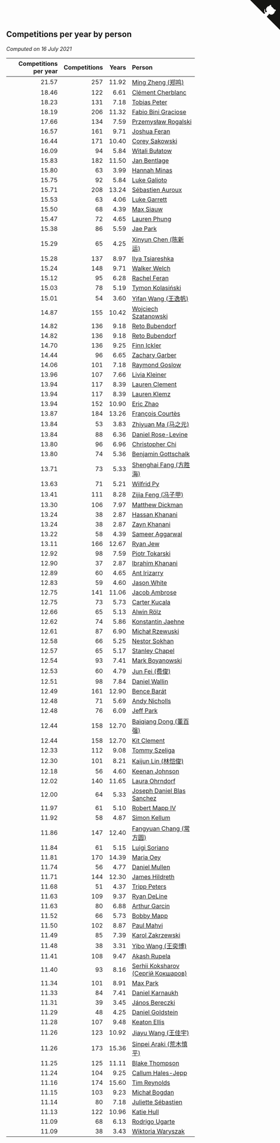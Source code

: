 ## Competitions per year by person

*Computed on 16 July 2021*

| Competitions per year | Competitions | Years | Person |
| ---: | ---: | ---: | :--- |
| 21.57 | 257 | 11.92 | [Ming Zheng (郑鸣)](https://www.worldcubeassociation.org/persons/2009ZHEN11) |
| 18.46 | 122 | 6.61 | [Clément Cherblanc](https://www.worldcubeassociation.org/persons/2014CHER05) |
| 18.23 | 131 | 7.18 | [Tobias Peter](https://www.worldcubeassociation.org/persons/2014PETE03) |
| 18.19 | 206 | 11.32 | [Fabio Bini Graciose](https://www.worldcubeassociation.org/persons/2010GRAC02) |
| 17.66 | 134 | 7.59 | [Przemysław Rogalski](https://www.worldcubeassociation.org/persons/2013ROGA02) |
| 16.57 | 161 | 9.71 | [Joshua Feran](https://www.worldcubeassociation.org/persons/2011FERA01) |
| 16.44 | 171 | 10.40 | [Corey Sakowski](https://www.worldcubeassociation.org/persons/2011SAKO01) |
| 16.09 | 94 | 5.84 | [Witali Bułatow](https://www.worldcubeassociation.org/persons/2015BUAT01) |
| 15.83 | 182 | 11.50 | [Jan Bentlage](https://www.worldcubeassociation.org/persons/2010BENT01) |
| 15.80 | 63 | 3.99 | [Hannah Minas](https://www.worldcubeassociation.org/persons/2017MINA04) |
| 15.75 | 92 | 5.84 | [Luke Galioto](https://www.worldcubeassociation.org/persons/2015GALI02) |
| 15.71 | 208 | 13.24 | [Sébastien Auroux](https://www.worldcubeassociation.org/persons/2008AURO01) |
| 15.53 | 63 | 4.06 | [Luke Garrett](https://www.worldcubeassociation.org/persons/2017GARR05) |
| 15.50 | 68 | 4.39 | [Max Siauw](https://www.worldcubeassociation.org/persons/2017SIAU02) |
| 15.47 | 72 | 4.65 | [Lauren Phung](https://www.worldcubeassociation.org/persons/2016PHUN02) |
| 15.38 | 86 | 5.59 | [Jae Park](https://www.worldcubeassociation.org/persons/2015PARK24) |
| 15.29 | 65 | 4.25 | [Xinyun Chen (陈新运)](https://www.worldcubeassociation.org/persons/2017CHEN36) |
| 15.28 | 137 | 8.97 | [Ilya Tsiareshka](https://www.worldcubeassociation.org/persons/2012TERE01) |
| 15.24 | 148 | 9.71 | [Walker Welch](https://www.worldcubeassociation.org/persons/2011WELC01) |
| 15.12 | 95 | 6.28 | [Rachel Feran](https://www.worldcubeassociation.org/persons/2015FERA01) |
| 15.03 | 78 | 5.19 | [Tymon Kolasiński](https://www.worldcubeassociation.org/persons/2016KOLA02) |
| 15.01 | 54 | 3.60 | [Yifan Wang (王逸帆)](https://www.worldcubeassociation.org/persons/2017WANY29) |
| 14.87 | 155 | 10.42 | [Wojciech Szatanowski](https://www.worldcubeassociation.org/persons/2011SZAT01) |
| 14.82 | 136 | 9.18 | [Reto Bubendorf](https://www.worldcubeassociation.org/persons/2012BUBE01) |
| 14.82 | 136 | 9.18 | [Reto Bubendorf](https://www.worldcubeassociation.org/persons/2012BUBE01) |
| 14.70 | 136 | 9.25 | [Finn Ickler](https://www.worldcubeassociation.org/persons/2012ICKL01) |
| 14.44 | 96 | 6.65 | [Zachary Garber](https://www.worldcubeassociation.org/persons/2014GARB01) |
| 14.06 | 101 | 7.18 | [Raymond Goslow](https://www.worldcubeassociation.org/persons/2014GOSL01) |
| 13.96 | 107 | 7.66 | [Livia Kleiner](https://www.worldcubeassociation.org/persons/2013KLEI03) |
| 13.94 | 117 | 8.39 | [Lauren Clement](https://www.worldcubeassociation.org/persons/2013KLEM01) |
| 13.94 | 117 | 8.39 | [Lauren Klemz](https://www.worldcubeassociation.org/persons/2013KLEM01) |
| 13.94 | 152 | 10.90 | [Eric Zhao](https://www.worldcubeassociation.org/persons/2010ZHAO19) |
| 13.87 | 184 | 13.26 | [François Courtès](https://www.worldcubeassociation.org/persons/2008COUR01) |
| 13.84 | 53 | 3.83 | [Zhiyuan Ma (马之元)](https://www.worldcubeassociation.org/persons/2017MAZH04) |
| 13.84 | 88 | 6.36 | [Daniel Rose-Levine](https://www.worldcubeassociation.org/persons/2015ROSE01) |
| 13.80 | 96 | 6.96 | [Christopher Chi](https://www.worldcubeassociation.org/persons/2014CHIC01) |
| 13.80 | 74 | 5.36 | [Benjamin Gottschalk](https://www.worldcubeassociation.org/persons/2016GOTT01) |
| 13.71 | 73 | 5.33 | [Shenghai Fang (方胜海)](https://www.worldcubeassociation.org/persons/2016FANG01) |
| 13.63 | 71 | 5.21 | [Wilfrid Py](https://www.worldcubeassociation.org/persons/2016PYWI01) |
| 13.41 | 111 | 8.28 | [Zijia Feng (冯子甲)](https://www.worldcubeassociation.org/persons/2013FENG02) |
| 13.30 | 106 | 7.97 | [Matthew Dickman](https://www.worldcubeassociation.org/persons/2013DICK01) |
| 13.24 | 38 | 2.87 | [Hassan Khanani](https://www.worldcubeassociation.org/persons/2018KHAN26) |
| 13.24 | 38 | 2.87 | [Zayn Khanani](https://www.worldcubeassociation.org/persons/2018KHAN28) |
| 13.22 | 58 | 4.39 | [Sameer Aggarwal](https://www.worldcubeassociation.org/persons/2017AGGA01) |
| 13.11 | 166 | 12.67 | [Ryan Jew](https://www.worldcubeassociation.org/persons/2008JEWR01) |
| 12.92 | 98 | 7.59 | [Piotr Tokarski](https://www.worldcubeassociation.org/persons/2013TOKA01) |
| 12.90 | 37 | 2.87 | [Ibrahim Khanani](https://www.worldcubeassociation.org/persons/2018KHAN27) |
| 12.89 | 60 | 4.65 | [Ant Irizarry](https://www.worldcubeassociation.org/persons/2016IRIZ02) |
| 12.83 | 59 | 4.60 | [Jason White](https://www.worldcubeassociation.org/persons/2016WHIT16) |
| 12.75 | 141 | 11.06 | [Jacob Ambrose](https://www.worldcubeassociation.org/persons/2010AMBR01) |
| 12.75 | 73 | 5.73 | [Carter Kucala](https://www.worldcubeassociation.org/persons/2015KUCA01) |
| 12.66 | 65 | 5.13 | [Alwin Rölz](https://www.worldcubeassociation.org/persons/2016ROLZ01) |
| 12.62 | 74 | 5.86 | [Konstantin Jaehne](https://www.worldcubeassociation.org/persons/2015JAEH01) |
| 12.61 | 87 | 6.90 | [Michał Rzewuski](https://www.worldcubeassociation.org/persons/2014RZEW01) |
| 12.58 | 66 | 5.25 | [Nestor Sokhan](https://www.worldcubeassociation.org/persons/2016SOKH01) |
| 12.57 | 65 | 5.17 | [Stanley Chapel](https://www.worldcubeassociation.org/persons/2016CHAP04) |
| 12.54 | 93 | 7.41 | [Mark Boyanowski](https://www.worldcubeassociation.org/persons/2014BOYA01) |
| 12.53 | 60 | 4.79 | [Jun Fei (费俊)](https://www.worldcubeassociation.org/persons/2016FEIJ02) |
| 12.51 | 98 | 7.84 | [Daniel Wallin](https://www.worldcubeassociation.org/persons/2013WALL03) |
| 12.49 | 161 | 12.90 | [Bence Barát](https://www.worldcubeassociation.org/persons/2008BARA01) |
| 12.48 | 71 | 5.69 | [Andy Nicholls](https://www.worldcubeassociation.org/persons/2015NICH04) |
| 12.48 | 76 | 6.09 | [Jeff Park](https://www.worldcubeassociation.org/persons/2015PARK08) |
| 12.44 | 158 | 12.70 | [Baiqiang Dong (董百强)](https://www.worldcubeassociation.org/persons/2008DONG06) |
| 12.44 | 158 | 12.70 | [Kit Clement](https://www.worldcubeassociation.org/persons/2008CLEM01) |
| 12.33 | 112 | 9.08 | [Tommy Szeliga](https://www.worldcubeassociation.org/persons/2012SZEL01) |
| 12.30 | 101 | 8.21 | [Kaijun Lin (林恺俊)](https://www.worldcubeassociation.org/persons/2013LINK01) |
| 12.18 | 56 | 4.60 | [Keenan Johnson](https://www.worldcubeassociation.org/persons/2016JOHN30) |
| 12.02 | 140 | 11.65 | [Laura Ohrndorf](https://www.worldcubeassociation.org/persons/2009OHRN01) |
| 12.00 | 64 | 5.33 | [Joseph Daniel Blas Sanchez](https://www.worldcubeassociation.org/persons/2016SANC08) |
| 11.97 | 61 | 5.10 | [Robert Mapp IV](https://www.worldcubeassociation.org/persons/2016IVRO01) |
| 11.92 | 58 | 4.87 | [Simon Kellum](https://www.worldcubeassociation.org/persons/2016KELL12) |
| 11.86 | 147 | 12.40 | [Fangyuan Chang (常方圆)](https://www.worldcubeassociation.org/persons/2009CHAN04) |
| 11.84 | 61 | 5.15 | [Luigi Soriano](https://www.worldcubeassociation.org/persons/2016SORI04) |
| 11.81 | 170 | 14.39 | [Maria Oey](https://www.worldcubeassociation.org/persons/2007OEYM01) |
| 11.74 | 56 | 4.77 | [Daniel Mullen](https://www.worldcubeassociation.org/persons/2016MULL04) |
| 11.71 | 144 | 12.30 | [James Hildreth](https://www.worldcubeassociation.org/persons/2009HILD01) |
| 11.68 | 51 | 4.37 | [Tripp Peters](https://www.worldcubeassociation.org/persons/2017PETE04) |
| 11.63 | 109 | 9.37 | [Ryan DeLine](https://www.worldcubeassociation.org/persons/2012DELI01) |
| 11.63 | 80 | 6.88 | [Arthur Garcin](https://www.worldcubeassociation.org/persons/2014GARC27) |
| 11.52 | 66 | 5.73 | [Bobby Mapp](https://www.worldcubeassociation.org/persons/2015MAPP01) |
| 11.50 | 102 | 8.87 | [Paul Mahvi](https://www.worldcubeassociation.org/persons/2012MAHV01) |
| 11.49 | 85 | 7.39 | [Karol Zakrzewski](https://www.worldcubeassociation.org/persons/2014ZAKR01) |
| 11.48 | 38 | 3.31 | [Yibo Wang (王奕博)](https://www.worldcubeassociation.org/persons/2018WANG39) |
| 11.41 | 108 | 9.47 | [Akash Rupela](https://www.worldcubeassociation.org/persons/2012RUPE01) |
| 11.40 | 93 | 8.16 | [Serhii Koksharov (Сергій Кокшаров)](https://www.worldcubeassociation.org/persons/2013KOKS01) |
| 11.34 | 101 | 8.91 | [Max Park](https://www.worldcubeassociation.org/persons/2012PARK03) |
| 11.33 | 84 | 7.41 | [Daniel Karnaukh](https://www.worldcubeassociation.org/persons/2014KARN02) |
| 11.31 | 39 | 3.45 | [János Bereczki](https://www.worldcubeassociation.org/persons/2018BERE01) |
| 11.29 | 48 | 4.25 | [Daniel Goldstein](https://www.worldcubeassociation.org/persons/2017GOLD01) |
| 11.28 | 107 | 9.48 | [Keaton Ellis](https://www.worldcubeassociation.org/persons/2012ELLI01) |
| 11.26 | 123 | 10.92 | [Jiayu Wang (王佳宇)](https://www.worldcubeassociation.org/persons/2010WANG53) |
| 11.26 | 173 | 15.36 | [Sinpei Araki (荒木慎平)](https://www.worldcubeassociation.org/persons/2006ARAK01) |
| 11.25 | 125 | 11.11 | [Blake Thompson](https://www.worldcubeassociation.org/persons/2010THOM03) |
| 11.24 | 104 | 9.25 | [Callum Hales-Jepp](https://www.worldcubeassociation.org/persons/2012HALE01) |
| 11.16 | 174 | 15.60 | [Tim Reynolds](https://www.worldcubeassociation.org/persons/2005REYN01) |
| 11.15 | 103 | 9.23 | [Michał Bogdan](https://www.worldcubeassociation.org/persons/2012BOGD01) |
| 11.14 | 80 | 7.18 | [Juliette Sébastien](https://www.worldcubeassociation.org/persons/2014SEBA01) |
| 11.13 | 122 | 10.96 | [Katie Hull](https://www.worldcubeassociation.org/persons/2010HULL01) |
| 11.09 | 68 | 6.13 | [Rodrigo Ugarte](https://www.worldcubeassociation.org/persons/2015UGAR01) |
| 11.09 | 38 | 3.43 | [Wiktoria Waryszak](https://www.worldcubeassociation.org/persons/2018WARY01) |


<a href="https://github.com/jonatanklosko/wca_statistics" class="github-corner" aria-label="View source on Github"><svg width="80" height="80" viewBox="0 0 250 250" style="fill:#151513; color:#fff; position: absolute; top: 0; border: 0; right: 0;" aria-hidden="true"><path d="M0,0 L115,115 L130,115 L142,142 L250,250 L250,0 Z"></path><path d="M128.3,109.0 C113.8,99.7 119.0,89.6 119.0,89.6 C122.0,82.7 120.5,78.6 120.5,78.6 C119.2,72.0 123.4,76.3 123.4,76.3 C127.3,80.9 125.5,87.3 125.5,87.3 C122.9,97.6 130.6,101.9 134.4,103.2" fill="currentColor" style="transform-origin: 130px 106px;" class="octo-arm"></path><path d="M115.0,115.0 C114.9,115.1 118.7,116.5 119.8,115.4 L133.7,101.6 C136.9,99.2 139.9,98.4 142.2,98.6 C133.8,88.0 127.5,74.4 143.8,58.0 C148.5,53.4 154.0,51.2 159.7,51.0 C160.3,49.4 163.2,43.6 171.4,40.1 C171.4,40.1 176.1,42.5 178.8,56.2 C183.1,58.6 187.2,61.8 190.9,65.4 C194.5,69.0 197.7,73.2 200.1,77.6 C213.8,80.2 216.3,84.9 216.3,84.9 C212.7,93.1 206.9,96.0 205.4,96.6 C205.1,102.4 203.0,107.8 198.3,112.5 C181.9,128.9 168.3,122.5 157.7,114.1 C157.9,116.9 156.7,120.9 152.7,124.9 L141.0,136.5 C139.8,137.7 141.6,141.9 141.8,141.8 Z" fill="currentColor" class="octo-body"></path></svg></a><style>.github-corner:hover .octo-arm{animation:octocat-wave 560ms ease-in-out}@keyframes octocat-wave{0%,100%{transform:rotate(0)}20%,60%{transform:rotate(-25deg)}40%,80%{transform:rotate(10deg)}}@media (max-width:500px){.github-corner:hover .octo-arm{animation:none}.github-corner .octo-arm{animation:octocat-wave 560ms ease-in-out}}</style>
